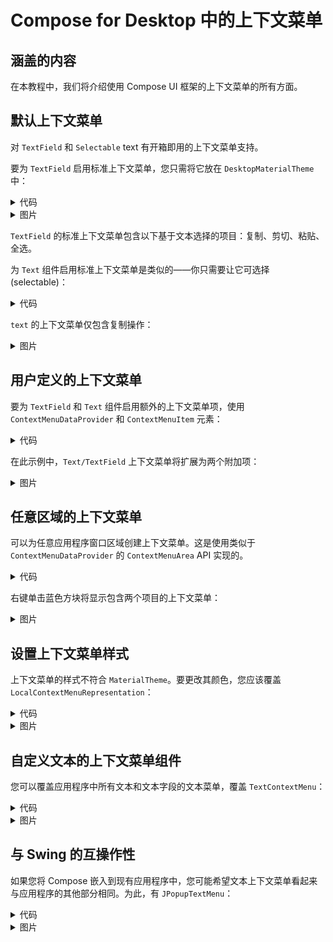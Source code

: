 # Compose for Desktop 中的上下文菜单

## 涵盖的内容

在本教程中，我们将介绍使用 Compose UI 框架的上下文菜单的所有方面。

## 默认上下文菜单

对 `TextField` 和 `Selectable` text 有开箱即用的上下文菜单支持。

要为 `TextField` 启用标准上下文菜单，您只需将它放在 `DesktopMaterialTheme` 中：

<details><summary>代码</summary>

```kotlin
import androidx.compose.material.Text
import androidx.compose.material.TextField
import androidx.compose.runtime.mutableStateOf
import androidx.compose.runtime.remember
import androidx.compose.ui.window.singleWindowApplication

fun main() = singleWindowApplication(title = "Context menu") {
    val text = remember { mutableStateOf("Hello!") }
    TextField(
        value = text.value,
        onValueChange = { text.value = it },
        label = { Text(text = "Input") }
    )
}
```

</details>

<details><summary>图片</summary>

![context-menu-textfield](https://user-images.githubusercontent.com/5963351/190021028-c207164d-df04-4294-ad8f-da3106c16fb6.png)

</details>

`TextField` 的标准上下文菜单包含以下基于文本选择的项目：复制、剪切、粘贴、全选。

为 `Text` 组件启用标准上下文菜单是类似的——你只需要让它可选择(selectable)：

<details><summary>代码</summary><p>

```kotlin
import androidx.compose.foundation.text.selection.SelectionContainer
import androidx.compose.material.Text
import androidx.compose.ui.window.singleWindowApplication

fun main() = singleWindowApplication(title = "Context menu") {
    SelectionContainer {
        Text("Hello World!")
    }
}
```

</p></details>

`text` 的上下文菜单仅包含复制操作：

<details><summary>图片</summary>

![context-menu-text](https://user-images.githubusercontent.com/5963351/190020951-0cc539a2-f698-4e2b-bc20-9d4aa1b11c6f.png)

</details>

## 用户定义的上下文菜单

要为 `TextField` 和 `Text` 组件启用额外的上下文菜单项，使用 `ContextMenuDataProvider` 和 `ContextMenuItem` 元素：

<details><summary>代码</summary><p>

```kotlin
import androidx.compose.foundation.ContextMenuDataProvider
import androidx.compose.foundation.ContextMenuItem
import androidx.compose.foundation.layout.Column
import androidx.compose.foundation.layout.Spacer
import androidx.compose.foundation.layout.height
import androidx.compose.foundation.text.selection.SelectionContainer
import androidx.compose.material.Text
import androidx.compose.material.TextField
import androidx.compose.runtime.mutableStateOf
import androidx.compose.runtime.remember
import androidx.compose.ui.Modifier
import androidx.compose.ui.unit.dp
import androidx.compose.ui.window.singleWindowApplication

fun main() = singleWindowApplication(title = "Context menu") {
    val text = remember { mutableStateOf("Hello!") }
    Column {
        ContextMenuDataProvider(
            items = {
                listOf(
                    ContextMenuItem("User-defined Action") {/*do something here*/ },
                    ContextMenuItem("Another user-defined action") {/*do something else*/ }
                )
            }
        ) {
            TextField(
                value = text.value,
                onValueChange = { text.value = it },
                label = { Text(text = "Input") }
            )

            Spacer(Modifier.height(16.dp))

            SelectionContainer {
                Text("Hello World!")
            }
        }
    }
}
```

</p></details>

在此示例中，`Text/TextField` 上下文菜单将扩展为两个附加项：

<details><summary>图片</summary>

![context-menu-user-defined](https://user-images.githubusercontent.com/5963351/190020831-9b87b191-a351-4f70-a726-d5a53577ad53.png)

</details>

## 任意区域的上下文菜单

可以为任意应用程序窗口区域创建上下文菜单。这是使用类似于 `ContextMenuDataProvider` 的 `ContextMenuArea` API 实现的。

<details><summary>代码</summary><p>

```kotlin
import androidx.compose.foundation.ContextMenuArea
import androidx.compose.foundation.ContextMenuItem
import androidx.compose.foundation.background
import androidx.compose.foundation.layout.Box
import androidx.compose.foundation.layout.height
import androidx.compose.foundation.layout.width
import androidx.compose.ui.Modifier
import androidx.compose.ui.graphics.Color
import androidx.compose.ui.unit.dp
import androidx.compose.ui.window.singleWindowApplication

fun main() = singleWindowApplication(title = "Context menu") {
    ContextMenuArea(items = {
        listOf(
            ContextMenuItem("User-defined Action") {/*do something here*/},
            ContextMenuItem("Another user-defined action") {/*do something else*/}
        )
    }) {
        Box(modifier = Modifier.background(Color.Blue).height(100.dp).width(100.dp))
    }
}
```

</p></details>

右键单击蓝色方块将显示包含两个项目的上下文菜单：

<details><summary>图片</summary>

![contextMenuArea](https://user-images.githubusercontent.com/5963351/190020592-15e851f8-e356-413c-b5c3-225393712292.png)

</details>

## 设置上下文菜单样式

上下文菜单的样式不符合 `MaterialTheme`。要更改其颜色，您应该覆盖 `LocalContextMenuRepresentation`：

<details><summary>代码</summary><p>

```kotlin
import androidx.compose.foundation.DarkDefaultContextMenuRepresentation
import androidx.compose.foundation.LightDefaultContextMenuRepresentation
import androidx.compose.foundation.LocalContextMenuRepresentation
import androidx.compose.foundation.isSystemInDarkTheme
import androidx.compose.foundation.layout.Box
import androidx.compose.foundation.layout.fillMaxSize
import androidx.compose.material.MaterialTheme
import androidx.compose.material.Surface
import androidx.compose.material.TextField
import androidx.compose.material.darkColors
import androidx.compose.material.lightColors
import androidx.compose.runtime.CompositionLocalProvider
import androidx.compose.runtime.getValue
import androidx.compose.runtime.mutableStateOf
import androidx.compose.runtime.remember
import androidx.compose.runtime.setValue
import androidx.compose.ui.Modifier
import androidx.compose.ui.window.singleWindowApplication

fun main() = singleWindowApplication {
    isSystemInDarkTheme()
    MaterialTheme(
        colors = if (isSystemInDarkTheme()) darkColors() else lightColors()
    ) {
        val contextMenuRepresentation = if (isSystemInDarkTheme()) {
            DarkDefaultContextMenuRepresentation
        } else {
            LightDefaultContextMenuRepresentation
        }
        CompositionLocalProvider(LocalContextMenuRepresentation provides contextMenuRepresentation) {
            Surface(Modifier.fillMaxSize()) {
                Box {
                    var value by remember { mutableStateOf("") }
                    TextField(value, { value = it })
                }
            }
        }
    }
}
```

</p></details>

<details><summary>图片</summary>

![context-menu-style](https://user-images.githubusercontent.com/5963351/190514663-d345a0ba-0b4c-4920-b6cd-743a753d7d83.png)

</details>

## 自定义文本的上下文菜单组件

您可以覆盖应用程序中所有文本和文本字段的文本菜单，覆盖 `TextContextMenu`：

<details><summary>代码</summary><p>

```kotlin
import androidx.compose.foundation.ContextMenuDataProvider
import androidx.compose.foundation.ContextMenuItem
import androidx.compose.foundation.ContextMenuState
import androidx.compose.foundation.ExperimentalFoundationApi
import androidx.compose.foundation.layout.Column
import androidx.compose.foundation.text.LocalTextContextMenu
import androidx.compose.foundation.text.TextContextMenu
import androidx.compose.foundation.text.selection.SelectionContainer
import androidx.compose.material.Text
import androidx.compose.material.TextField
import androidx.compose.runtime.Composable
import androidx.compose.runtime.CompositionLocalProvider
import androidx.compose.runtime.getValue
import androidx.compose.runtime.mutableStateOf
import androidx.compose.runtime.remember
import androidx.compose.runtime.setValue
import androidx.compose.ui.awt.ComposePanel
import androidx.compose.ui.platform.LocalUriHandler
import androidx.compose.ui.text.AnnotatedString
import java.awt.Dimension
import java.net.URLEncoder
import java.nio.charset.Charset
import javax.swing.JFrame
import javax.swing.SwingUtilities

fun main() = SwingUtilities.invokeLater {
    val panel = ComposePanel()
    panel.setContent {
        CustomTextMenuProvider {
            Column {
                SelectionContainer {
                    Text("Hello, Compose!")
                }

                var text by remember { mutableStateOf("") }

                TextField(text, { text = it })
            }
        }
    }

    val window = JFrame()
    window.contentPane.add(panel)
    window.size = Dimension(800, 600)
    window.isVisible = true
}

@OptIn(ExperimentalFoundationApi::class)
@Composable
fun CustomTextMenuProvider(content: @Composable () -> Unit) {
    val textMenu = LocalTextContextMenu.current
    val uriHandler = LocalUriHandler.current
    CompositionLocalProvider(
        LocalTextContextMenu provides object : TextContextMenu {
            @Composable
            override fun Area(
                textManager: TextContextMenu.TextManager,
                state: ContextMenuState,
                content: @Composable () -> Unit
            ) {
                // Here we reuse the original TextContextMenu, but add an additional item to item on the bottom.
                ContextMenuDataProvider({
                    val shortText = textManager.selectedText.crop()
                    if (shortText.isNotEmpty()) {
                        val encoded = URLEncoder.encode(shortText, Charset.defaultCharset())
                        listOf(ContextMenuItem("Search $shortText") {
                            uriHandler.openUri("https://google.com/search?q=$encoded")
                        })
                    } else {
                        emptyList()
                    }
                }) {
                    textMenu.Area(textManager, state, content = content)
                }
            }
        },
        content = content
    )
}

private fun AnnotatedString.crop() = if (length <= 5) toString() else "${take(5)}..."
```

</p></details>

<details><summary>图片</summary>

![custom-text-context-menu](https://user-images.githubusercontent.com/5963351/190509388-92cff018-2880-4cfe-95c4-4c023ecac09d.png)

</details>

## 与 Swing 的互操作性

如果您将 Compose 嵌入到现有应用程序中，您可能希望文本上下文菜单看起来与应用程序的其他部分相同。为此，有 `JPopupTextMenu`：

<details><summary>代码</summary><p>

```kotlin
import androidx.compose.foundation.ExperimentalFoundationApi
import androidx.compose.foundation.layout.Column
import androidx.compose.foundation.text.JPopupTextMenu
import androidx.compose.foundation.text.LocalTextContextMenu
import androidx.compose.foundation.text.selection.SelectionContainer
import androidx.compose.material.Text
import androidx.compose.material.TextField
import androidx.compose.runtime.Composable
import androidx.compose.runtime.CompositionLocalProvider
import androidx.compose.runtime.getValue
import androidx.compose.runtime.mutableStateOf
import androidx.compose.runtime.remember
import androidx.compose.runtime.setValue
import androidx.compose.ui.awt.ComposePanel
import androidx.compose.ui.platform.LocalLocalization
import java.awt.Color
import java.awt.Component
import java.awt.Dimension
import java.awt.Graphics
import java.awt.event.KeyEvent
import java.awt.event.KeyEvent.CTRL_DOWN_MASK
import java.awt.event.KeyEvent.META_DOWN_MASK
import javax.swing.Icon
import javax.swing.JFrame
import javax.swing.JMenuItem
import javax.swing.JPopupMenu
import javax.swing.KeyStroke.getKeyStroke
import javax.swing.SwingUtilities
import org.jetbrains.skiko.hostOs

fun main() = SwingUtilities.invokeLater {
val panel = ComposePanel()
panel.setContent {
JPopupTextMenuProvider(panel) {
Column {
SelectionContainer {
Text("Hello, Compose!")
}

                var text by remember { mutableStateOf("") }

                TextField(text, { text = it })
            }
        }
    }

    val window = JFrame()
    window.contentPane.add(panel)
    window.size = Dimension(800, 600)
    window.isVisible = true
}

@OptIn(ExperimentalFoundationApi::class)
@Composable
fun JPopupTextMenuProvider(owner: Component, content: @Composable () -> Unit) {
val localization = LocalLocalization.current
CompositionLocalProvider(
LocalTextContextMenu provides JPopupTextMenu(owner) { textManager, items ->
JPopupMenu().apply {
textManager.cut?.also {
add(
swingItem(localization.cut, Color.RED, KeyEvent.VK_X, it)
)
}
textManager.copy?.also {
add(
swingItem(localization.copy, Color.GREEN, KeyEvent.VK_C, it)
)
}
textManager.paste?.also {
add(
swingItem(localization.paste, Color.BLUE, KeyEvent.VK_V, it)
)
}
textManager.selectAll?.also {
add(JPopupMenu.Separator())
add(
swingItem(localization.selectAll, Color.BLACK, KeyEvent.VK_A, it)
)
}

                // Here we add other items that can be defined additionaly in the other places of the application via ContextMenuDataProvider
                for (item in items) {
                    add(
                        JMenuItem(item.label).apply {
                            addActionListener { item.onClick() }
                        }
                    )
                }
            }
        },
        content = content
    )
}

private fun swingItem(
label: String,
color: Color,
key: Int,
onClick: () -> Unit
) = JMenuItem(label).apply {
icon = circleIcon(color)
accelerator = getKeyStroke(key, if (hostOs.isMacOS) META_DOWN_MASK else CTRL_DOWN_MASK)
addActionListener { onClick() }
}

private fun circleIcon(color: Color) = object : Icon {
override fun paintIcon(c: Component?, g: Graphics, x: Int, y: Int) {
g.create().apply {
this.color = color
translate(16, 2)
fillOval(0, 0, 16, 16)
}
}

    override fun getIconWidth() = 16

    override fun getIconHeight() = 16
}
```

</p></details>

<details><summary>图片</summary>

![context-menu-by-swing](https://user-images.githubusercontent.com/5963351/191312702-f455ab2c-4c47-4e11-b615-fc67af1af3f9.png)

</details>